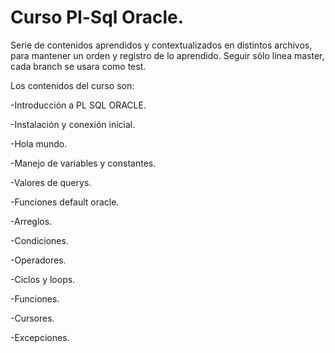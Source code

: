 # Curso Pl-Sql Oracle.
Serie de contenidos aprendidos y contextualizados en distintos archivos, para mantener un orden y registro de lo aprendido. 
Seguir sólo línea master, cada branch se usara como test.

Los contenidos del curso son:


-Introducción a PL SQL ORACLE.

-Instalación y conexión inicial.

-Hola mundo.

-Manejo de variables y constantes.

-Valores de querys.

-Funciones default oracle.

-Arreglos.

-Condiciones.

-Operadores.

-Ciclos y loops.

-Funciones.

-Cursores.

-Excepciones.
